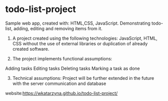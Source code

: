 # todo-list-project
Sample web app, created with:
HTML,CSS, JavaScript.
Demonstrating todo-list, adding, editing and removing items from it.

1. A project created using the following technologies: JavaScript, HTML, CSS without the use of external libraries or duplication of already created software.

2. The project implements functional assumptions:

Adding tasks
Editing tasks
Deleting tasks
Marking a task as done

3. Technical assumptions:
Project will be further extended in the future with the server communication and database

website:https://wkatarzyna.github.io/todo-list-project/

